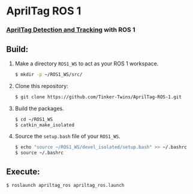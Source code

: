 # AprilTag ROS 1
### [AprilTag Detection and Tracking](https://github.com/Tinker-Twins/AprilTag) with ROS 1

## Build:
1. Make a directory `ROS1_WS` to act as your ROS 1 workspace.
    ```bash
    $ mkdir -p ~/ROS1_WS/src/
    ```
2. Clone this repository:
    ```bash
    $ git clone https://github.com/Tinker-Twins/AprilTag-ROS-1.git
    ```
3. Build the packages.
    ```bash
    $ cd ~/ROS1_WS
    $ catkin_make_isolated
    ```
4. Source the `setup.bash` file of your `ROS1_WS`.
    ```bash
    $ echo "source ~/ROS1_WS/devel_isolated/setup.bash" >> ~/.bashrc
    $ source ~/.bashrc
    ```

## Execute:
```bash
$ roslaunch apriltag_ros apriltag_ros.launch
```
